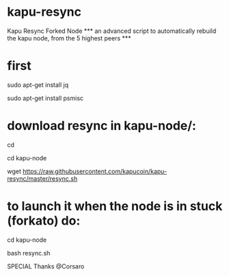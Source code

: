 # kapu-resync
Kapu Resync Forked Node
*** an advanced script to automatically rebuild the kapu node, from the 5 highest peers ***
# first
sudo apt-get install jq

sudo apt-get install psmisc
# download resync in kapu-node/:
cd

cd kapu-node

wget https://raw.githubusercontent.com/kapucoin/kapu-resync/master/resync.sh
# to launch it when the node is in stuck (forkato) do:
cd kapu-node

bash resync.sh


SPECIAL Thanks @Corsaro
